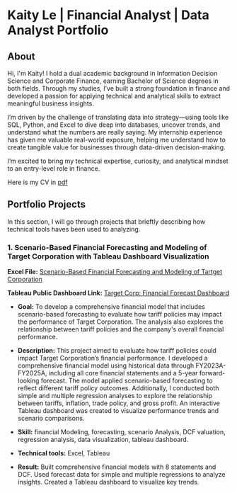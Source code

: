 # Kaity Le | Financial Analyst | Data Analyst Portfolio
## About
Hi, I'm Kaity! I hold a dual academic background in Information Decision Science and Corporate Finance, earning Bachelor of Science degrees in both fields. Through my studies, I’ve built a strong foundation in finance and developed a passion for applying technical and analytical skills to extract meaningful business insights.

I’m driven by the challenge of translating data into strategy—using tools like SQL, Python, and Excel to dive deep into databases, uncover trends, and understand what the numbers are really saying. My internship experience has given me valuable real-world exposure, helping me understand how to create tangible value for businesses through data-driven decision-making.

I’m excited to bring my technical expertise, curiosity, and analytical mindset to an entry-level role in finance. 

Here is my CV in [pdf](https://github.com/Kaityle/Financial-Analyst-Data-Analyst-Portfolio/blob/d5e3d8c621f50d691f0ca1d6916086e074c7ccbb/Ngoc%20Ngan%20Ha%20Le%20resume.pdf)

## Portfolio Projects

In this section, I will go through projects that brieftly describing how technical tools haves been used to analyzing. 

### 1. Scenario-Based Financial Forecasting and Modeling of Target Corporation with Tableau Dashboard Visualization
**Excel File:** [Scenario-Based Financial Forecasting and Modeling of Tartget Corporation](https://github.com/Kaityle/Financial-Analyst-Data-Analyst-Portfolio/blob/1d8aaa787351b97cbcee98d90686963cffaa0602/Target%20Financial%20Modeling.xlsx)

**Tableau Public Dashboard Link:** [Target Corp: Financial Forecast Dashboard](https://public.tableau.com/views/TargetDashboard_17485814553630/Dashboard1?:language=en-US&:sid=&:redirect=auth&:display_count=n&:origin=viz_share_link)

- **Goal:** To develop a comprehensive financial model that includes scenario-based forecasting to evaluate how tariff policies may impact the performance of Target Corporation. The analysis also explores the relationship between tariff policies and the company's overall financial performance.

- **Description:** This project aimed to evaluate how tariff policies could impact Target Corporation’s financial performance. I developed a comprehensive financial model using historical data through FY2023A-FY2025A, including all core financial statements and a 5-year forward-looking forecast. The model applied scenario-based forecasting to reflect different tariff policy outcomes. Additionally, I conducted both simple and multiple regression analyses to explore the relationship between tariffs, inflation, trade policy, and gross profit. An interactive Tableau dashboard was created to visualize performance trends and scenario comparisons.

- **Skill:** financial Modeling, forecasting, scenario Analysis, DCF valuation, regression analysis, data visualization, tableau dashboard. 

- **Technical tools:** Excel, Tableau

- **Result:** Built comprehensive financial models with 8 statements and DCF. Used forecast data for simple and multiple regressions to analyze insights. Created a Tableau dashboard to visualize key trends.

